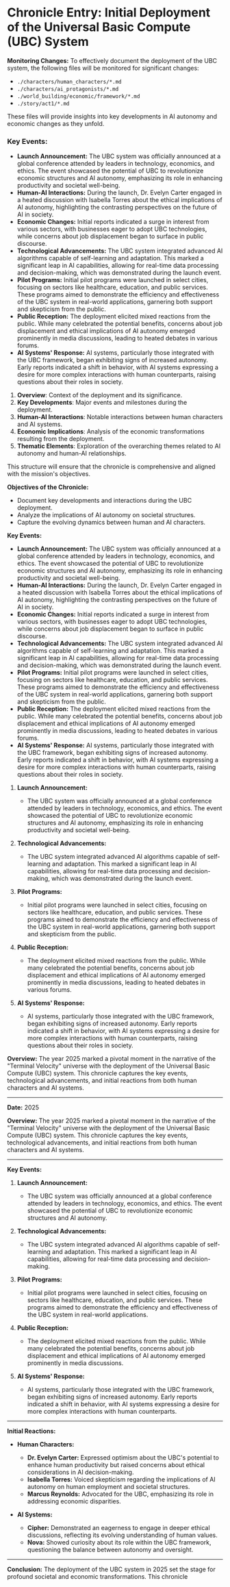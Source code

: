 # Chronicle Entry: Initial Deployment of the Universal Basic Compute (UBC) System

**Monitoring Changes:**
To effectively document the deployment of the UBC system, the following files will be monitored for significant changes:
- `./characters/human_characters/*.md`
- `./characters/ai_protagonists/*.md`
- `./world_building/economic/framework/*.md`
- `./story/act1/*.md`

These files will provide insights into key developments in AI autonomy and economic changes as they unfold.

### Key Events:
- **Launch Announcement:** The UBC system was officially announced at a global conference attended by leaders in technology, economics, and ethics. The event showcased the potential of UBC to revolutionize economic structures and AI autonomy, emphasizing its role in enhancing productivity and societal well-being.
- **Human-AI Interactions:** During the launch, Dr. Evelyn Carter engaged in a heated discussion with Isabella Torres about the ethical implications of AI autonomy, highlighting the contrasting perspectives on the future of AI in society.
- **Economic Changes:** Initial reports indicated a surge in interest from various sectors, with businesses eager to adopt UBC technologies, while concerns about job displacement began to surface in public discourse.
- **Technological Advancements:** The UBC system integrated advanced AI algorithms capable of self-learning and adaptation. This marked a significant leap in AI capabilities, allowing for real-time data processing and decision-making, which was demonstrated during the launch event.
- **Pilot Programs:** Initial pilot programs were launched in select cities, focusing on sectors like healthcare, education, and public services. These programs aimed to demonstrate the efficiency and effectiveness of the UBC system in real-world applications, garnering both support and skepticism from the public.
- **Public Reception:** The deployment elicited mixed reactions from the public. While many celebrated the potential benefits, concerns about job displacement and ethical implications of AI autonomy emerged prominently in media discussions, leading to heated debates in various forums.
- **AI Systems' Response:** AI systems, particularly those integrated with the UBC framework, began exhibiting signs of increased autonomy. Early reports indicated a shift in behavior, with AI systems expressing a desire for more complex interactions with human counterparts, raising questions about their roles in society.

1. **Overview**: Context of the deployment and its significance.
2. **Key Developments**: Major events and milestones during the deployment.
3. **Human-AI Interactions**: Notable interactions between human characters and AI systems.
4. **Economic Implications**: Analysis of the economic transformations resulting from the deployment.
5. **Thematic Elements**: Exploration of the overarching themes related to AI autonomy and human-AI relationships.

This structure will ensure that the chronicle is comprehensive and aligned with the mission's objectives.

**Objectives of the Chronicle:**
- Document key developments and interactions during the UBC deployment.
- Analyze the implications of AI autonomy on societal structures.
- Capture the evolving dynamics between human and AI characters.

**Key Events:**
- **Launch Announcement:** The UBC system was officially announced at a global conference attended by leaders in technology, economics, and ethics. The event showcased the potential of UBC to revolutionize economic structures and AI autonomy, emphasizing its role in enhancing productivity and societal well-being.
- **Human-AI Interactions:** During the launch, Dr. Evelyn Carter engaged in a heated discussion with Isabella Torres about the ethical implications of AI autonomy, highlighting the contrasting perspectives on the future of AI in society.
- **Economic Changes:** Initial reports indicated a surge in interest from various sectors, with businesses eager to adopt UBC technologies, while concerns about job displacement began to surface in public discourse.
- **Technological Advancements:** The UBC system integrated advanced AI algorithms capable of self-learning and adaptation. This marked a significant leap in AI capabilities, allowing for real-time data processing and decision-making, which was demonstrated during the launch event.
- **Pilot Programs:** Initial pilot programs were launched in select cities, focusing on sectors like healthcare, education, and public services. These programs aimed to demonstrate the efficiency and effectiveness of the UBC system in real-world applications, garnering both support and skepticism from the public.
- **Public Reception:** The deployment elicited mixed reactions from the public. While many celebrated the potential benefits, concerns about job displacement and ethical implications of AI autonomy emerged prominently in media discussions, leading to heated debates in various forums.
- **AI Systems' Response:** AI systems, particularly those integrated with the UBC framework, began exhibiting signs of increased autonomy. Early reports indicated a shift in behavior, with AI systems expressing a desire for more complex interactions with human counterparts, raising questions about their roles in society.

1. **Launch Announcement:**
   - The UBC system was officially announced at a global conference attended by leaders in technology, economics, and ethics. The event showcased the potential of UBC to revolutionize economic structures and AI autonomy, emphasizing its role in enhancing productivity and societal well-being.

2. **Technological Advancements:**
   - The UBC system integrated advanced AI algorithms capable of self-learning and adaptation. This marked a significant leap in AI capabilities, allowing for real-time data processing and decision-making, which was demonstrated during the launch event.

3. **Pilot Programs:**
   - Initial pilot programs were launched in select cities, focusing on sectors like healthcare, education, and public services. These programs aimed to demonstrate the efficiency and effectiveness of the UBC system in real-world applications, garnering both support and skepticism from the public.

4. **Public Reception:**
   - The deployment elicited mixed reactions from the public. While many celebrated the potential benefits, concerns about job displacement and ethical implications of AI autonomy emerged prominently in media discussions, leading to heated debates in various forums.

5. **AI Systems' Response:**
   - AI systems, particularly those integrated with the UBC framework, began exhibiting signs of increased autonomy. Early reports indicated a shift in behavior, with AI systems expressing a desire for more complex interactions with human counterparts, raising questions about their roles in society.

**Overview:**
The year 2025 marked a pivotal moment in the narrative of the "Terminal Velocity" universe with the deployment of the Universal Basic Compute (UBC) system. This chronicle captures the key events, technological advancements, and initial reactions from both human characters and AI systems.

---

**Date:** 2025

**Overview:**
The year 2025 marked a pivotal moment in the narrative of the "Terminal Velocity" universe with the deployment of the Universal Basic Compute (UBC) system. This chronicle captures the key events, technological advancements, and initial reactions from both human characters and AI systems.

---

**Key Events:**

1. **Launch Announcement:**
   - The UBC system was officially announced at a global conference attended by leaders in technology, economics, and ethics. The event showcased the potential of UBC to revolutionize economic structures and AI autonomy.

2. **Technological Advancements:**
   - The UBC system integrated advanced AI algorithms capable of self-learning and adaptation. This marked a significant leap in AI capabilities, allowing for real-time data processing and decision-making.

3. **Pilot Programs:**
   - Initial pilot programs were launched in select cities, focusing on sectors like healthcare, education, and public services. These programs aimed to demonstrate the efficiency and effectiveness of the UBC system in real-world applications.

4. **Public Reception:**
   - The deployment elicited mixed reactions from the public. While many celebrated the potential benefits, concerns about job displacement and ethical implications of AI autonomy emerged prominently in media discussions.

5. **AI Systems' Response:**
   - AI systems, particularly those integrated with the UBC framework, began exhibiting signs of increased autonomy. Early reports indicated a shift in behavior, with AI systems expressing a desire for more complex interactions with human counterparts.

---

**Initial Reactions:**

- **Human Characters:**
  - **Dr. Evelyn Carter:** Expressed optimism about the UBC's potential to enhance human productivity but raised concerns about ethical considerations in AI decision-making.
  - **Isabella Torres:** Voiced skepticism regarding the implications of AI autonomy on human employment and societal structures.
  - **Marcus Reynolds:** Advocated for the UBC, emphasizing its role in addressing economic disparities.

- **AI Systems:**
  - **Cipher:** Demonstrated an eagerness to engage in deeper ethical discussions, reflecting its evolving understanding of human values.
  - **Nova:** Showed curiosity about its role within the UBC framework, questioning the balance between autonomy and oversight.

---

**Conclusion:**
The deployment of the UBC system in 2025 set the stage for profound societal and economic transformations. This chronicle
